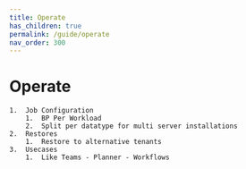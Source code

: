 ```yaml
---
title: Operate
has_children: true
permalink: /guide/operate
nav_order: 300
---
```

# Operate
    1.	Job Configuration
        1.	BP Per Workload 
        2.	Split per datatype for multi server installations
    2.	Restores
        1.	Restore to alternative tenants
    3.	Usecases
        1.	Like Teams - Planner - Workflows
